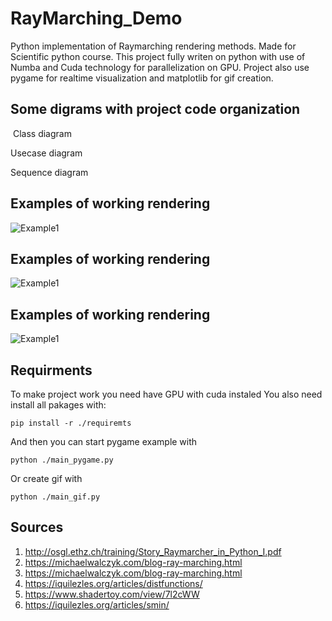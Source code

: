 # RayMarching_Demo
Python implementation of Raymarching rendering methods. Made for Scientific python course. This project fully writen on python with use of Numba and Cuda technology for parallelization on GPU. Project also use pygame for realtime visualization and matplotlib for gif creation.


<h2> Some digrams with project code organization </h2>

<image
  src="./diagrams/class.svg"
  alt=""
  caption="Class diagram">
  Class diagram

<image
  src="./diagrams/usecase.svg"
  alt=""
  caption="Usecase diagram">  
  Usecase diagram

<image
  src="./diagrams/sequence.svg"
  alt=""
  caption="Sequence diagram">  
  Sequence diagram

<h2>Examples of working rendering</h2>
<image
  src="./examples/animation_1.gif"
  alt="Example1"
  caption="">

<h2>Examples of working rendering</h2>
<image
  src="./examples/animation_2.gif"
  alt="Example1"
  caption="">

<h2>Examples of working rendering</h2>
<image
  src="./examples/animation_3.gif"
  alt="Example1"
  caption="">


<h2> Requirments </h2>
To make project work you need have GPU with cuda instaled
You also need install all pakages with:

```
pip install -r ./requiremts
```
And then you can start pygame example with 
```
python ./main_pygame.py
```
Or create gif with
```
python ./main_gif.py
```

<h2> Sources </h2>

1. http://osgl.ethz.ch/training/Story_Raymarcher_in_Python_I.pdf
2. https://michaelwalczyk.com/blog-ray-marching.html
3. https://michaelwalczyk.com/blog-ray-marching.html
4. https://iquilezles.org/articles/distfunctions/
5. https://www.shadertoy.com/view/7l2cWW
6. https://iquilezles.org/articles/smin/